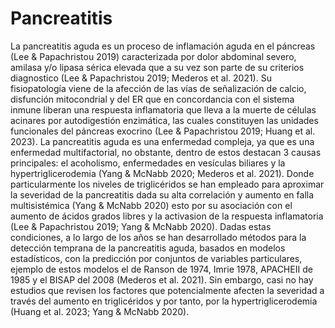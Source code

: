 # Pancreatitis
La pancreatitis aguda es un proceso de inflamación aguda en el páncreas (Lee & Papachristou 2019) caracterizada por dolor abdominal severo, amilasa y/o lipasa sérica elevada que a su vez son parte de su criterios diagnostico (Lee & Papachristou 2019; Mederos et al. 2021). Su fisiopatología viene de la afección de las vías de señalización de calcio, disfunción mitocondrial y del ER que en concordancia con el sistema inmune liberan una respuesta inflamatoria que lleva a la muerte de células acinares por autodigestión enzimática, las cuales constituyen las unidades funcionales del páncreas exocrino (Lee & Papachristou 2019; Huang et al. 2023).
La pancreatitis aguda es una enfermedad compleja, ya que es una enfermedad multifactorial, no obstante, dentro de estos destacan 3 causas principales: el acoholismo, enfermedades en vesículas biliares y la hypertriglicerodemia (Yang & McNabb 2020; Mederos et al. 2021). Donde particularmente los niveles de triglicéridos se han empleado para aproximar la severidad de la pancreatitis dada su alta correlación y aumento en falla multisistémica (Yang & McNabb 2020) esto por su asociación con el aumento de ácidos grados libres y la activasion de la respuesta inflamatoria (Lee & Papachristou 2019; Yang & McNabb 2020).
Dadas estas condiciones, a lo largo de los años se han desarrollado métodos para la detección temprana de la pancreatitis aguda, basados en modelos estadísticos, con la predicción por conjuntos de variables particulares, ejemplo de estos modelos el de Ranson de 1974, Imrie 1978, APACHEII de 1985 y el BISAP del 2008 (Mederos et al. 2021). Sin embargo, casi no hay estudios que revisen los factores que potencialmente afecten la severidad a través del aumento en triglicéridos y por tanto, por la hypertriglicerodemia (Huang et al. 2023; Yang & McNabb 2020).


